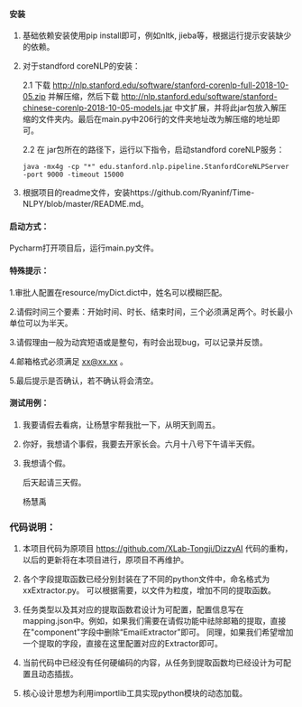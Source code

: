 #### 安装
1. 基础依赖安装使用pip install即可，例如nltk, jieba等，根据运行提示安装缺少的依赖。

2. 对于standford coreNLP的安装：

   2.1 下载 http://nlp.stanford.edu/software/stanford-corenlp-full-2018-10-05.zip 并解压缩，然后下载 http://nlp.stanford.edu/software/stanford-chinese-corenlp-2018-10-05-models.jar 中文扩展，并将此jar包放入解压缩的文件夹内。最后在main.py中206行的文件夹地址改为解压缩的地址即可。

   2.2 在 jar包所在的路径下，运行以下指令，启动standford coreNLP服务：

   ```shell
   java -mx4g -cp "*" edu.stanford.nlp.pipeline.StanfordCoreNLPServer -port 9000 -timeout 15000
   ```

3. 根据项目的readme文件，安装https://github.com/Ryaninf/Time-NLPY/blob/master/README.md。

#### 启动方式：

Pycharm打开项目后，运行main.py文件。

#### 特殊提示：
1.审批人配置在resource/myDict.dict中，姓名可以模糊匹配。

2.请假时间三个要素：开始时间、时长、结束时间，三个必须满足两个。时长最小单位可以为半天。

3.请假理由一般为动宾短语或是整句，有时会出现bug，可以记录并反馈。

4.邮箱格式必须满足 xx@xx.xx 。

5.最后提示是否确认，若不确认将会清空。

#### 测试用例：
1. 我要请假去看病，让杨慧宇帮我批一下，从明天到周五。

2. 你好，我想请个事假，我要去开家长会。六月十八号下午请半天假。

3. 我想请个假。

   后天起请三天假。
   
   杨慧禹
   
### 代码说明：

1. 本项目代码为原项目 https://github.com/XLab-Tongji/DizzyAI 代码的重构，以后的更新将在本项目进行，原项目不再维护。

2. 各个字段提取函数已经分别封装在了不同的python文件中，命名格式为xxExtractor.py。 可以根据需要，以文件为粒度，增加不同的提取函数。

3. 任务类型以及其对应的提取函数君设计为可配置，配置信息写在mapping.json中。例如，如果我们需要在请假功能中祛除邮箱的提取，直接在"component"字段中删除“EmailExtractor”即可。 同理，如果我们希望增加一个提取的字段，直接在这里配置对应的Extractor即可。

4. 当前代码中已经没有任何硬编码的内容，从任务到提取函数均已经设计为可配置且动态插拔。

5. 核心设计思想为利用importlib工具实现python模块的动态加载。   
